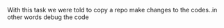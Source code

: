 With this task we were told to copy a repo make changes to the codes..in other words debug the code
